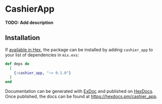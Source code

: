 # CashierApp

**TODO: Add description**

## Installation

If [available in Hex](https://hex.pm/docs/publish), the package can be installed
by adding `cashier_app` to your list of dependencies in `mix.exs`:

```elixir
def deps do
  [
    {:cashier_app, "~> 0.1.0"}
  ]
end
```

Documentation can be generated with [ExDoc](https://github.com/elixir-lang/ex_doc)
and published on [HexDocs](https://hexdocs.pm). Once published, the docs can
be found at <https://hexdocs.pm/cashier_app>.


